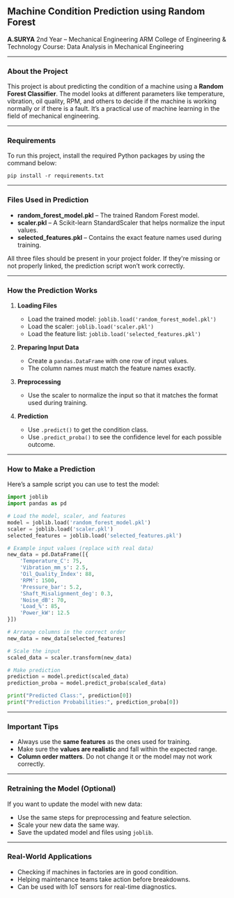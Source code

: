 
## Machine Condition Prediction using Random Forest

**A.SURYA**
2nd Year – Mechanical Engineering
ARM College of Engineering & Technology
Course: Data Analysis in Mechanical Engineering

---

### About the Project

This project is about predicting the condition of a machine using a **Random Forest Classifier**. The model looks at different parameters like temperature, vibration, oil quality, RPM, and others to decide if the machine is working normally or if there is a fault. It’s a practical use of machine learning in the field of mechanical engineering.

---

### Requirements

To run this project, install the required Python packages by using the command below:

```
pip install -r requirements.txt
```

---

### Files Used in Prediction

* **random\_forest\_model.pkl** – The trained Random Forest model.
* **scaler.pkl** – A Scikit-learn StandardScaler that helps normalize the input values.
* **selected\_features.pkl** – Contains the exact feature names used during training.

All three files should be present in your project folder. If they're missing or not properly linked, the prediction script won’t work correctly.

---

### How the Prediction Works

1. **Loading Files**

   * Load the trained model: `joblib.load('random_forest_model.pkl')`
   * Load the scaler: `joblib.load('scaler.pkl')`
   * Load the feature list: `joblib.load('selected_features.pkl')`

2. **Preparing Input Data**

   * Create a `pandas.DataFrame` with one row of input values.
   * The column names must match the feature names exactly.

3. **Preprocessing**

   * Use the scaler to normalize the input so that it matches the format used during training.

4. **Prediction**

   * Use `.predict()` to get the condition class.
   * Use `.predict_proba()` to see the confidence level for each possible outcome.

---

### How to Make a Prediction

Here’s a sample script you can use to test the model:

```python
import joblib
import pandas as pd

# Load the model, scaler, and features
model = joblib.load('random_forest_model.pkl')
scaler = joblib.load('scaler.pkl')
selected_features = joblib.load('selected_features.pkl')

# Example input values (replace with real data)
new_data = pd.DataFrame([{
    'Temperature_C': 75,
    'Vibration_mm_s': 2.5,
    'Oil_Quality_Index': 88,
    'RPM': 1500,
    'Pressure_bar': 5.2,
    'Shaft_Misalignment_deg': 0.3,
    'Noise_dB': 70,
    'Load_%': 85,
    'Power_kW': 12.5
}])

# Arrange columns in the correct order
new_data = new_data[selected_features]

# Scale the input
scaled_data = scaler.transform(new_data)

# Make prediction
prediction = model.predict(scaled_data)
prediction_proba = model.predict_proba(scaled_data)

print("Predicted Class:", prediction[0])
print("Prediction Probabilities:", prediction_proba[0])
```

---

### Important Tips

* Always use the **same features** as the ones used for training.
* Make sure the **values are realistic** and fall within the expected range.
* **Column order matters**. Do not change it or the model may not work correctly.

---

### Retraining the Model (Optional)

If you want to update the model with new data:

* Use the same steps for preprocessing and feature selection.
* Scale your new data the same way.
* Save the updated model and files using `joblib`.

---

### Real-World Applications

* Checking if machines in factories are in good condition.
* Helping maintenance teams take action before breakdowns.
* Can be used with IoT sensors for real-time diagnostics.
